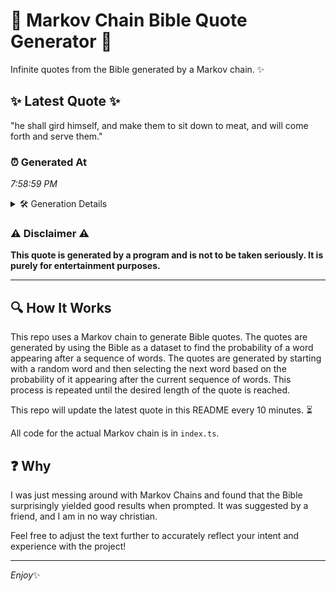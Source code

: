 # 📖 Markov Chain Bible Quote Generator 📖

Infinite quotes from the Bible generated by a Markov chain. ✨

## ✨ Latest Quote ✨
"he shall gird himself, and make them to sit down to meat, and will come forth and serve them."

### ⏰ Generated At
*7:58:59 PM*

<details>
    <summary>🛠️ Generation Details</summary>
    <p>
        <strong>🌱 Seed:</strong> he<br>
        <strong>🔄 Iterations:</strong> 18<br>
        <strong>📜 Context History:</strong><br>[ he ]: shall<br>[ he, shall ]: gird<br>[ he, shall, gird ]: himself,<br>[ he, shall, gird, himself, ]: and<br>[ he, shall, gird, himself,, and ]: make<br>[ he, shall, gird, himself,, and, make ]: them<br>[ shall, gird, himself,, and, make, them ]: to<br>[ gird, himself,, and, make, them, to ]: sit<br>[ himself,, and, make, them, to, sit ]: down<br>[ and, make, them, to, sit, down ]: to<br>[ make, them, to, sit, down, to ]: meat,<br>[ them, to, sit, down, to, meat, ]: and<br>[ to, sit, down, to, meat,, and ]: will<br>[ sit, down, to, meat,, and, will ]: come<br>[ down, to, meat,, and, will, come ]: forth<br>[ to, meat,, and, will, come, forth ]: and<br>[ meat,, and, will, come, forth, and ]: serve<br>[ and, will, come, forth, and, serve ]: them.<br>
    </p>
</details>

### ⚠️ Disclaimer ⚠️
**This quote is generated by a program and is not to be taken seriously. It is purely for entertainment purposes.**

---

## 🔍 How It Works

This repo uses a Markov chain to generate Bible quotes. The quotes are generated by using the Bible as a dataset to find the probability of a word appearing after a sequence of words. The quotes are generated by starting with a random word and then selecting the next word based on the probability of it appearing after the current sequence of words. This process is repeated until the desired length of the quote is reached.

This repo will update the latest quote in this README every 10 minutes. ⏳

All code for the actual Markov chain is in `index.ts`.

## ❓ Why

I was just messing around with Markov Chains and found that the Bible surprisingly yielded good results when prompted. 
It was suggested by a friend, and I am in no way christian.

Feel free to adjust the text further to accurately reflect your intent and experience with the project!

---

*Enjoy*✨
